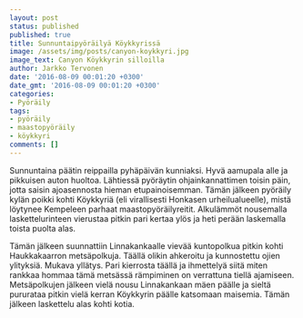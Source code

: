 ```yaml
---
layout: post
status: published
published: true
title: Sunnuntaipyöräilyä Köykkyrissä
image: /assets/img/posts/canyon-koykkyri.jpg
image_text: Canyon Köykkyrin silloilla
author: Jarkko Tervonen
date: '2016-08-09 00:01:20 +0300'
date_gmt: '2016-08-09 00:01:20 +0300'
categories:
- Pyöräily
tags:
- pyöräily
- maastopyöräily
- köykkyri
comments: []
---
```

Sunnuntaina päätin reippailla pyhäpäivän kunniaksi. Hyvä aamupala alle ja pikkuisen auton huoltoa. Lähtiessä pyöräytin ohjainkannattimen toisin päin, jotta saisin ajoasennosta hieman etupainoisemman. Tämän jälkeen pyöräily kylän poikki kohti Köykkyriä (eli virallisesti Honkasen urheilualueelle), mistä löytynee Kempeleen parhaat maastopyöräilyreitit. Alkulämmöt nousemalla laskettelurinteen vierustaa pitkin pari kertaa ylös ja heti perään laskemalla toista puolta alas.

Tämän jälkeen suunnattiin Linnakankaalle vievää kuntopolkua pitkin kohti Haukkakaarron metsäpolkuja. Täällä olikin ahkeroitu ja kunnostettu ojien ylityksiä. Mukava yllätys. Pari kierrosta täällä ja ihmettelyä siitä miten rankkaa hommaa tämä metsässä rämpiminen on verrattuna tiellä ajamiseen. Metsäpolkujen jälkeen vielä nousu Linnakankaan mäen päälle ja sieltä pururataa pitkin vielä kerran Köykkyrin päälle katsomaan maisemia. Tämän jälkeen laskettelu alas kohti kotia.
